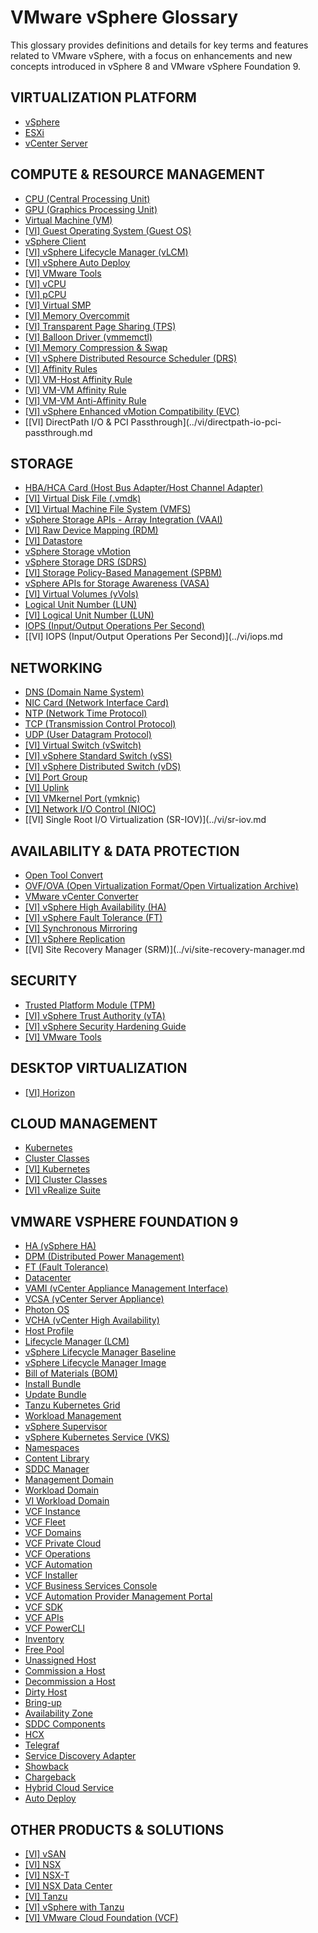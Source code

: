 # VMware vSphere Glossary

This glossary provides definitions and details for key terms and features related to VMware vSphere, with a focus on enhancements and new concepts introduced in vSphere 8 and VMware vSphere Foundation 9.

## VIRTUALIZATION PLATFORM
*   [vSphere](vsphere.md)
*   [ESXi](esxi.md)
*   [vCenter Server](vcenter.md)

## COMPUTE & RESOURCE MANAGEMENT
*   [CPU (Central Processing Unit)](cpu.md)
*   [GPU (Graphics Processing Unit)](gpu.md)
*   [Virtual Machine (VM)](virtual-machine.md)
*   [[VI] Guest Operating System (Guest OS)](../vi/guest-operating-system.md)
*   [vSphere Client](vsphere-client.md)
*   [[VI] vSphere Lifecycle Manager (vLCM)](../vi/vsphere-lifecycle-manager.md)
*   [[VI] vSphere Auto Deploy](../vi/vsphere-auto-deploy.md)
*   [[VI] VMware Tools](../vi/vmware-tools.md)
*   [[VI] vCPU](../vi/vcpu.md)
*   [[VI] pCPU](../vi/pcpu.md)
*   [[VI] Virtual SMP](../vi/virtual-smp.md)
*   [[VI] Memory Overcommit](../vi/memory-overcommit.md)
*   [[VI] Transparent Page Sharing (TPS)](../vi/transparent-page-sharing.md)
*   [[VI] Balloon Driver (vmmemctl)](../vi/balloon-driver.md)
*   [[VI] Memory Compression & Swap](../vi/memory-compression-swap.md)
*   [[VI] vSphere Distributed Resource Scheduler (DRS)](../vi/drs.md)
*   [[VI] Affinity Rules](../vi/affinity-rules.md)
*   [[VI] VM-Host Affinity Rule](../vi/vm-host-affinity-rule.md)
*   [[VI] VM-VM Affinity Rule](../vi/vm-vm-affinity-rule.md)
*   [[VI] VM-VM Anti-Affinity Rule](../vi/vm-vm-anti-affinity-rule.md)
*   [[VI] vSphere Enhanced vMotion Compatibility (EVC)](../vi/evc.md)
*   [[VI] DirectPath I/O & PCI Passthrough](../vi/directpath-io-pci-passthrough.md

## STORAGE
*   [HBA/HCA Card (Host Bus Adapter/Host Channel Adapter)](hba-hca-card.md)
*   [[VI] Virtual Disk File (.vmdk)](../vi/virtual-disk-file.md)
*   [[VI] Virtual Machine File System (VMFS)](../vi/vmfs.md)
*   [vSphere Storage APIs - Array Integration (VAAI)](vsphere-storage-apis-array-integration.md)
*   [[VI] Raw Device Mapping (RDM)](../vi/rdm.md)
*   [[VI] Datastore](../vi/datastore.md)
*   [vSphere Storage vMotion](storage-vmotion.md)
*   [vSphere Storage DRS (SDRS)](storage-drs.md)
*   [[VI] Storage Policy-Based Management (SPBM)](../vi/spbm.md)
*   [vSphere APIs for Storage Awareness (VASA)](vasa.md)
*   [[VI] Virtual Volumes (vVols)](../vi/vvols.md)
*   [Logical Unit Number (LUN)](lun.md)
*   [[VI] Logical Unit Number (LUN)](../vi/lun.md)
*   [IOPS (Input/Output Operations Per Second)](iops.md)
*   [[VI] IOPS (Input/Output Operations Per Second)](../vi/iops.md

## NETWORKING
*   [DNS (Domain Name System)](dns.md)
*   [NIC Card (Network Interface Card)](nic-card.md)
*   [NTP (Network Time Protocol)](ntp.md)
*   [TCP (Transmission Control Protocol)](tcp.md)
*   [UDP (User Datagram Protocol)](udp.md)
*   [[VI] Virtual Switch (vSwitch)](../vi/virtual-switch.md)
*   [[VI] vSphere Standard Switch (vSS)](../vi/vsphere-standard-switch.md)
*   [[VI] vSphere Distributed Switch (vDS)](../vi/vsphere-distributed-switch.md)
*   [[VI] Port Group](../vi/port-group.md)
*   [[VI] Uplink](../vi/uplink.md)
*   [[VI] VMkernel Port (vmknic)](../vi/vmkernel-port.md)
*   [[VI] Network I/O Control (NIOC)](../vi/network-i-o-control.md)
*   [[VI] Single Root I/O Virtualization (SR-IOV)](../vi/sr-iov.md

## AVAILABILITY & DATA PROTECTION
*   [Open Tool Convert](open-tool-convert.md)
*   [OVF/OVA (Open Virtualization Format/Open Virtualization Archive)](ovf-ova.md)
*   [VMware vCenter Converter](vmware-vcenter-converter.md)
*   [[VI] vSphere High Availability (HA)](../vi/vsphere-high-availability.md)
*   [[VI] vSphere Fault Tolerance (FT)](../vi/fault-tolerance.md)
*   [[VI] Synchronous Mirroring](../vi/synchronous-mirroring.md)
*   [[VI] vSphere Replication](../vi/vsphere-replication.md)
*   [[VI] Site Recovery Manager (SRM)](../vi/site-recovery-manager.md

## SECURITY
*   [Trusted Platform Module (TPM)](tpm.md)
*   [[VI] vSphere Trust Authority (vTA)](../vi/vsphere-trust-authority.md)
*   [[VI] vSphere Security Hardening Guide](../vi/vsphere-security-hardening-guide.md)
*   [[VI] VMware Tools](../vi/vmware-tools.md)

## DESKTOP VIRTUALIZATION
*   [[VI] Horizon](../vi/horizon.md)

## CLOUD MANAGEMENT
*   [Kubernetes](kubernetes.md)
*   [Cluster Classes](cluster-classes.md)
*   [[VI] Kubernetes](../vi/kubernetes.md)
*   [[VI] Cluster Classes](../vi/cluster-classes.md)
*   [[VI] vRealize Suite](../vi/vrealize-suite.md)

## VMWARE VSPHERE FOUNDATION 9
*   [HA (vSphere HA)](ha.md)
*   [DPM (Distributed Power Management)](dpm.md)
*   [FT (Fault Tolerance)](ft.md)
*   [Datacenter](datacenter.md)
*   [VAMI (vCenter Appliance Management Interface)](vami.md)
*   [VCSA (vCenter Server Appliance)](vcsa.md)
*   [Photon OS](photon-os.md)
*   [VCHA (vCenter High Availability)](vcha.md)
*   [Host Profile](host-profile.md)
*   [Lifecycle Manager (LCM)](lcm.md)
*   [vSphere Lifecycle Manager Baseline](vsphere-lifecycle-manager-baseline.md)
*   [vSphere Lifecycle Manager Image](vsphere-lifecycle-manager-image.md)
*   [Bill of Materials (BOM)](bill-of-materials.md)
*   [Install Bundle](install-bundle.md)
*   [Update Bundle](update-bundle.md)
*   [Tanzu Kubernetes Grid](tanzu-kubernetes-grid.md)
*   [Workload Management](workload-management.md)
*   [vSphere Supervisor](vsphere-supervisor.md)
*   [vSphere Kubernetes Service (VKS)](vsphere-kubernetes-service.md)
*   [Namespaces](namespaces.md)
*   [Content Library](content-library.md)
*   [SDDC Manager](sddc-manager.md)
*   [Management Domain](management-domain.md)
*   [Workload Domain](workload-domain.md)
*   [VI Workload Domain](vi-workload-domain.md)
*   [VCF Instance](vcf-instance.md)
*   [VCF Fleet](vcf-fleet.md)
*   [VCF Domains](vcf-domains.md)
*   [VCF Private Cloud](vcf-private-cloud.md)
*   [VCF Operations](vcf-operations.md)
*   [VCF Automation](vcf-automation.md)
*   [VCF Installer](vcf-installer.md)
*   [VCF Business Services Console](vcf-business-services-console.md)
*   [VCF Automation Provider Management Portal](vcf-automation-provider-management-portal.md)
*   [VCF SDK](vcf-sdk.md)
*   [VCF APIs](vcf-apis.md)
*   [VCF PowerCLI](vcf-powercli.md)
*   [Inventory](inventory.md)
*   [Free Pool](free-pool.md)
*   [Unassigned Host](unassigned-host.md)
*   [Commission a Host](commission-a-host.md)
*   [Decommission a Host](decommission-a-host.md)
*   [Dirty Host](dirty-host.md)
*   [Bring-up](bring-up.md)
*   [Availability Zone](availability-zone.md)
*   [SDDC Components](sddc-components.md)
*   [HCX](hcx.md)
*   [Telegraf](telegraf.md)
*   [Service Discovery Adapter](service-discovery-adapter.md)
*   [Showback](showback.md)
*   [Chargeback](chargeback.md)
*   [Hybrid Cloud Service](hybrid-cloud-service.md)
*   [Auto Deploy](auto-deploy.md)

## OTHER PRODUCTS & SOLUTIONS
*   [[VI] vSAN](../vi/vsan.md)
*   [[VI] NSX](../vi/nsx.md)
*   [[VI] NSX-T](../vi/nsx-t.md)
*   [[VI] NSX Data Center](../vi/nsx-data-center.md)
*   [[VI] Tanzu](../vi/tanzu.md)
*   [[VI] vSphere with Tanzu](../vi/vsphere-with-tanzu.md)
*   [[VI] VMware Cloud Foundation (VCF)](../vi/vmware-cloud-foundation.md)